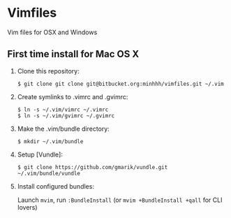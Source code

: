 Vimfiles
========

Vim files for OSX and Windows


## First time install for Mac OS X
1. Clone this repository:

    ```
    $ git clone git clone git@bitbucket.org:minhhh/vimfiles.git ~/.vim
    ````

2. Create symlinks to .vimrc and .gvimrc:

    ```
    $ ln -s ~/.vim/vimrc ~/.vimrc
    $ ln -s ~/.vim/gvimrc ~/.gvimrc
    ````

3. Make the .vim/bundle directory:
    ````
    $ mkdir ~/.vim/bundle
    ````

4. Setup [Vundle]:

     ```
    $ git clone https://github.com/gmarik/vundle.git ~/.vim/bundle/vundle
     ```

5. Install configured bundles:

    Launch `mvim`, run `:BundleInstall` 
    (or `mvim +BundleInstall +qall` for CLI lovers)
